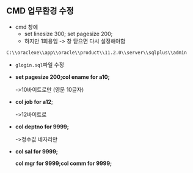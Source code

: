 ## CMD 업무환경 수정

- cmd 창에
  - set linesize 300; set pagesize 200;
  - 하지만 1회용임 -> 창 닫으면 다시 설정해야함

```
C:\\oraclexe\\app\\oracle\\product\\11.2.0\\server\\sqlplus\\admin
```

- `glogin.sql`파일 수정

- **set pagesize 200;col ename for a10;**

  ->10바이트로만 (영문 10글자)

- **col job for a12**;

  ->12바이트로

- **col deptno for 9999;**

  ->정수값 네자리만

- **col sal for 9999;**

  **col mgr for 9999;col comm for 9999;**